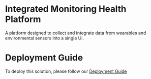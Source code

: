 # Integrated Monitoring Health Platform

A platform designed to collect and integrate data from wearables and environmental sensors into a single UI. 

# Deployment Guide
To deploy this solution, please follow our [Deployment Guide](docs/DeploymentGuide.md)